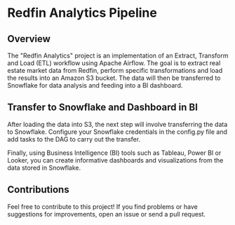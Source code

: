 # Redfin Analytics Pipeline

## Overview
The "Redfin Analytics" project is an implementation of an Extract, Transform and Load (ETL) workflow using Apache Airflow. The goal is to extract real estate market data from Redfin, perform specific transformations and load the results into an Amazon S3 bucket. The data will then be transferred to Snowflake for data analysis and feeding into a BI dashboard.

## Transfer to Snowflake and Dashboard in BI
After loading the data into S3, the next step will involve transferring the data to Snowflake. Configure your Snowflake credentials in the config.py file and add tasks to the DAG to carry out the transfer.

Finally, using Business Intelligence (BI) tools such as Tableau, Power BI or Looker, you can create informative dashboards and visualizations from the data stored in Snowflake.


## Contributions
Feel free to contribute to this project! If you find problems or have suggestions for improvements, open an issue or send a pull request.
